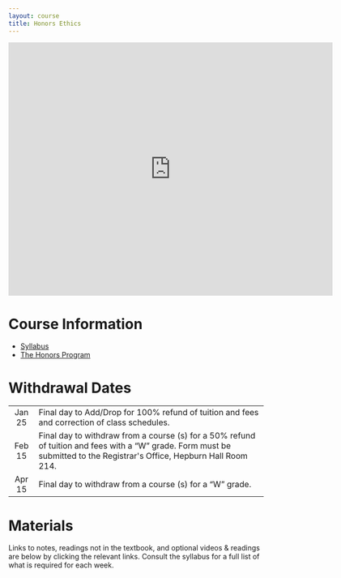 ```yaml
---
layout: course
title: Honors Ethics
---
```


<iframe src="https://www.icloud.com/keynote/07eESN9C54N-hWrqnOjl4QK-A?embed=true" width="640" height="500" frameborder="0" allowfullscreen="1" referrer="no-referrer"></iframe>


# Course Information
+ [Syllabus](syllabus.pdf)
+ [The Honors Program](https://www.njcu.edu/academics/honors-program)



# Withdrawal Dates

|         	 |     |
| :-------------: | ------------- |
| Jan 25 | Final day to Add/Drop for 100% refund of tuition and fees and correction of class schedules. |
| Feb 15 | Final day to withdraw from a course (s) for a 50% refund of tuition and fees with a “W” grade. Form must be submitted to the Registrar's Office, Hepburn Hall Room 214.|
| Apr 15  | Final day to withdraw from a course (s) for a “W” grade.|



# Materials 

Links to notes, readings not in the textbook, and optional videos & readings are below by clicking the relevant links. Consult the syllabus for a full list of what is required for each week. 











